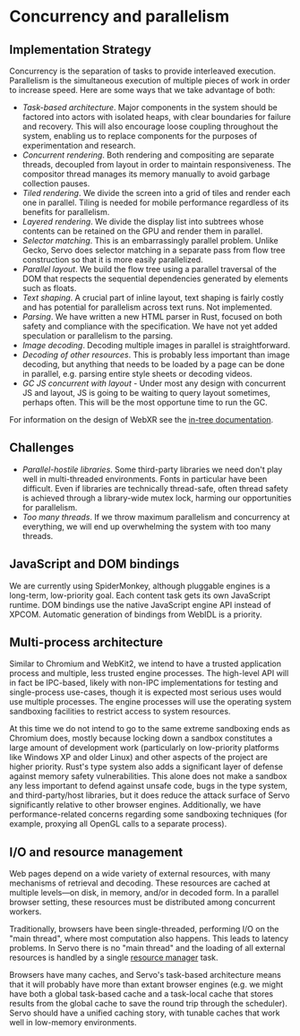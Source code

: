 <!-- TODO: needs copyediting -->

# Concurrency and parallelism

## Implementation Strategy

Concurrency is the separation of tasks to provide interleaved execution.
Parallelism is the simultaneous execution of multiple pieces of work in order to increase speed.
Here are some ways that we take advantage of both:

* _Task-based architecture_.
  Major components in the system should be factored into actors with isolated heaps, with clear boundaries for failure and recovery.
  This will also encourage loose coupling throughout the system, enabling us to replace components for the purposes of experimentation and research.
* _Concurrent rendering_.
  Both rendering and compositing are separate threads, decoupled from layout in order to maintain responsiveness.
  The compositor thread manages its memory manually to avoid garbage collection pauses.
* _Tiled rendering_.
  We divide the screen into a grid of tiles and render each one in parallel.
  Tiling is needed for mobile performance regardless of its benefits for parallelism.
* _Layered rendering_.
  We divide the display list into subtrees whose contents can be retained on the GPU and render them in parallel.
* _Selector matching_.
  This is an embarrassingly parallel problem.
  Unlike Gecko, Servo does selector matching in a separate pass from flow tree construction so that it is more easily parallelized.
* _Parallel layout_.
  We build the flow tree using a parallel traversal of the DOM that respects the sequential dependencies generated by elements such as floats.
* _Text shaping_.
  A crucial part of inline layout, text shaping is fairly costly and has potential for parallelism across text runs.
  Not implemented.
* _Parsing_.
  We have written a new HTML parser in Rust, focused on both safety and compliance with the specification.
  We have not yet added speculation or parallelism to the parsing.
* _Image decoding_.
  Decoding multiple images in parallel is straightforward.
* _Decoding of other resources_.
  This is probably less important than image decoding, but anything that needs to be loaded by a page can be done in parallel, e.g. parsing entire style sheets or decoding videos.
* _GC JS concurrent with layout_ - Under most any design with concurrent JS and layout, JS is going to be waiting to query layout sometimes, perhaps often.
  This will be the most opportune time to run the GC.

For information on the design of WebXR see the [in-tree documentation](./webxr.md).

## Challenges

* _Parallel-hostile libraries_.
  Some third-party libraries we need don't play well in multi-threaded environments.
  Fonts in particular have been difficult.
  Even if libraries are technically thread-safe, often thread safety is achieved through a library-wide mutex lock, harming our opportunities for parallelism.
* _Too many threads_.
  If we throw maximum parallelism and concurrency at everything, we will end up overwhelming the system with too many threads.

## JavaScript and DOM bindings

We are currently using SpiderMonkey, although pluggable engines is a long-term, low-priority goal.
Each content task gets its own JavaScript runtime.
DOM bindings use the native JavaScript engine API instead of XPCOM.
Automatic generation of bindings from WebIDL is a priority.

## Multi-process architecture

Similar to Chromium and WebKit2, we intend to have a trusted application process and multiple, less trusted engine processes.
The high-level API will in fact be IPC-based, likely with non-IPC implementations for testing and single-process use-cases, though it is expected most serious uses would use multiple processes.
The engine processes will use the operating system sandboxing facilities to restrict access to system resources.

At this time we do not intend to go to the same extreme sandboxing ends as Chromium does, mostly because locking down a sandbox constitutes a large amount of development work (particularly on low-priority platforms like Windows XP and older Linux) and other aspects of the project are higher priority.
Rust's type system also adds a significant layer of defense against memory safety vulnerabilities.
This alone does not make a sandbox any less important to defend against unsafe code, bugs in the type system, and third-party/host libraries, but it does reduce the attack surface of Servo significantly relative to other browser engines.
Additionally, we have performance-related concerns regarding some sandboxing techniques (for example, proxying all OpenGL calls to a separate process).

## I/O and resource management

Web pages depend on a wide variety of external resources, with many mechanisms of retrieval and decoding.
These resources are cached at multiple levels—on disk, in memory, and/or in decoded form.
In a parallel browser setting, these resources must be distributed among concurrent workers.

Traditionally, browsers have been single-threaded, performing I/O on the "main thread", where most computation also happens.
This leads to latency problems.
In Servo there is no "main thread" and the loading of all external resources is handled by a single [resource manager] task.

[resource manager]: https://github.com/servo/servo/blob/main/components/net/resource_thread.rs

Browsers have many caches, and Servo's task-based architecture means that it will probably have more than extant browser engines (e.g. we might have both a global task-based cache and a task-local cache that stores results from the global cache to save the round trip through the scheduler).
Servo should have a unified caching story, with tunable caches that work well in low-memory environments.

